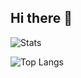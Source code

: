 ## Hi there 👋
![Stats](https://github-readme-stats.vercel.app/api?username=maurogonzalez&count_private=true&show_icons=true&theme=default)

![Top Langs](https://github-readme-stats.vercel.app/api/top-langs?username=maurogonzalez&count_private=true&show_icons=true&theme=default)
<!--
**maurogonzalez/maurogonzalez** is a ✨ _special_ ✨ repository because its `README.md` (this file) appears on your GitHub profile.

Here are some ideas to get you started:

- 🔭 I’m currently working on ...
- 🌱 I’m currently learning ...
- 👯 I’m looking to collaborate on ...
- 🤔 I’m looking for help with ...
- 💬 Ask me about ...
- 📫 How to reach me: ...
- 😄 Pronouns: ...
- ⚡ Fun fact: ...
-->
